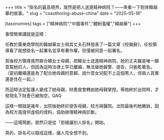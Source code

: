 +++
title = "掛名的最高境界，居然是把人送進精神病院？——來看一下對岸韓越華的故事。"
slug = "coauthoring-abuse-china"
date = "2025-05-18"

[taxonomies]
tags = ["精神病院","中國事件","體制濫權","韓越華"]
+++

事情簡單講就是這樣：

任教於廣東商學院的韓越華女士與其丈夫石林發表了一篇文章《校徽辭》，任校領導看了就想掛名一起署名並享有著作權，但僅被同意一起署名。

其後校方領導竟然聯合韓女士母親，把韓女士送進精神病院。她的丈夫雖是唯一願意幫她的人，但因為這時法律上早已離婚，無法替她報警、提告，只能乾著急。
（當初離婚還是為了配合她母親的意願，說什麼女兒配不上這個男人，但兩人其實還是住在一起。）

而這時法定監護人變成了她母親，財產就會轉由她母親掌控。等她終於出院時，才發現名下財產已被掏空。QAQ

這樣一關就是幾年，出院後她終於提告母親、校方與醫院。法院最後判她勝訴，因為校方竟提供虛假的資料，協助辦理精神病診斷。

——這場鬧劇，居然只是從「拒絕讓別人掛名」開始。

真的，掛名可以狠成這樣，讓人完全想不到。
